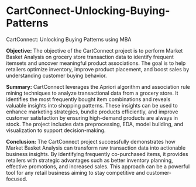 # CartConnect-Unlocking-Buying-Patterns
CartConnect: Unlocking Buying Patterns using MBA

**Objective:**
The objective of the CartConnect project is to perform Market Basket Analysis on grocery store transaction data to identify frequent itemsets and uncover meaningful product associations. The goal is to help retailers optimize inventory, improve product placement, and boost sales by understanding customer buying behavior.

**Summary:**
CartConnect leverages the Apriori algorithm and association rule mining techniques to analyze transactional data from a grocery store. It identifies the most frequently bought item combinations and reveals valuable insights into shopping patterns. These insights can be used to enhance marketing strategies, bundle products efficiently, and improve customer satisfaction by ensuring high-demand products are always in stock. The project includes data preprocessing, EDA, model building, and visualization to support decision-making.

**Conclusion:**
The CartConnect project successfully demonstrates how Market Basket Analysis can transform raw transaction data into actionable business insights. By identifying frequently co-purchased items, it provides retailers with strategic advantages such as better inventory planning, effective promotions, and increased sales. This approach can be a powerful tool for any retail business aiming to stay competitive and customer-focused.

